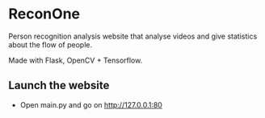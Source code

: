 # ReconOne
Person recognition analysis website that analyse videos and give statistics about the flow of people.

Made with Flask, OpenCV + Tensorflow.

## Launch the website
- Open main.py and go on http://127.0.0.1:80
